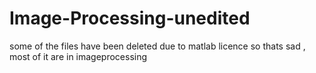 # Image-Processing-unedited
some of the files have been deleted due to matlab licence so thats sad , most of it are in imageprocessing
